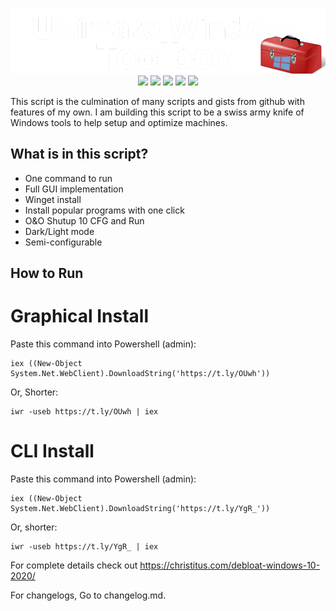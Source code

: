 <!-- # ⠀⠀⠀⠀⠀⠀⠀⠀⠀⠀⠀⠀⠀⠀⠀⠀⠀⠀⠀⠀⠀⠀⠀⠀⠀⠀⠀⠀⠀⠀⠀⠀⠀⠀⠀⠀⠀⠀⠀⠀⠀⠀⠀⠀⠀⠀⠀⠀⠀Ultimate Windows Toolbox !-->
<p align=center>
    <img src="uwtw.png">
    <img src="https://img.shields.io/badge/Powershell-blue?logo=Powershell&logoColor=white"> <img src="https://img.shields.io/badge/Windows_10-blue?logo=Windows&logoColor=white"> <img src="https://img.shields.io/badge/GitHub-black?logo=Github&logoColor=white"> <img src="https://img.shields.io/badge/Terminal-black?logo=Windows+Terminal&logoColor=white"> <img src="https://img.shields.io/badge/Tested-darkblue?logo=VirtualBox&logoColor=white">
</p>
This script is the culmination of many scripts and gists from github with features of my own. I am building this script to be a swiss army knife of Windows tools to help setup and optimize machines.

## What is in this script?
- One command to run
- Full GUI implementation
- Winget install
- Install popular programs with one click
- O&O Shutup 10 CFG and Run
- Dark/Light mode
- Semi-configurable

## How to Run
# Graphical Install
Paste this command into Powershell (admin):
```
iex ((New-Object System.Net.WebClient).DownloadString('https://t.ly/OUwh'))
```

Or, Shorter:
```
iwr -useb https://t.ly/OUwh | iex
```

# CLI Install
Paste this command into Powershell (admin):
```
iex ((New-Object System.Net.WebClient).DownloadString('https://t.ly/YgR_')) 
```
Or, shorter:
```
iwr -useb https://t.ly/YgR_ | iex
```

For complete details check out https://christitus.com/debloat-windows-10-2020/


For changelogs, Go to changelog.md.

